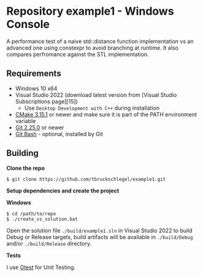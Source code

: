 # Repository example1 - Windows Console

A performance test of a naive std::distance function implementation vs an advanced one using constexpr to avoid branching at runtime. It also compares perfromance against the STL implementation.
 

## Requirements

* Windows 10 x64
* Visual Studio 2022 (download latest version from [Visual Studio Subscriptions page][15])
  * Use `Desktop Development with C++` during installation
* [CMake 3.15.1][2] or newer and make sure it is part of the PATH environment variable
* [Git 2.25.0][1] or newer
* [Git Bash][1] - optional, installed by Git 

## Building

**Clone the repo**

```$ git clone https://github.com/tbruckschlegel/example1.git```


**Setup dependencies and create the project** 

**Windows**

```
$ cd /path/to/repo
$ ./create_vs_solution.bat
```

Open the solution file `./build/example1.sln` in Visual Studio 2022 to build
Debug or Release targets, build artifacts will be available in `./build/Debug`
and/or `./build/Release` directory. 


**Tests**

I use [Gtest][3] for Unit Testing.


[1]: https://git-scm.com/downloads
[2]: https://cmake.org/download/
[3]: ./UNIT_TESTING.md
